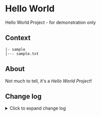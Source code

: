 # Hello World

Hello World Project - for demonstration only

## Context

```
|- sample
|--- sample.txt
```

## About

Not much to tell, it's a *Hello World Project*!

## Change log

<details>
<summary>Click to expand change log</summary>

---

*Version 0.0.1.0 | February 18. 2022* | Public | [RELEASE](./releases/tag/0.0.1.0/)

*Version 0.0.0.3 | February 18. 2022* | Private

---

</details>
